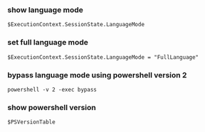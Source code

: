 ### show language mode 
```
$ExecutionContext.SessionState.LanguageMode
```

### set full language mode
```
$ExecutionContext.SessionState.LanguageMode = "FullLanguage"
```

### bypass language mode using powershell version 2
```
powershell -v 2 -exec bypass
```

### show powershell version
```
$PSVersionTable
```

